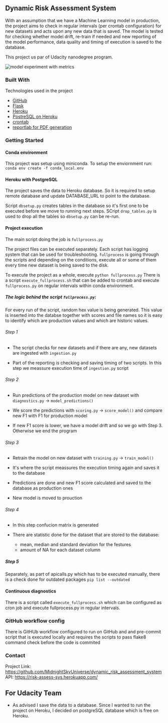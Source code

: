 ## Dynamic Risk Assessment System
With an assumption that we have a Machine Learning model in production, the project
aims to check in regular intervals (per crontab configuration) for new datasets
and acts upon any new data that is saved. 
The model is tested for checking whether model drift, re-train if needed 
and new reporting of the model performance, data quality and timing of execution 
is saved to the database.

This project us par of Udacity nanodegree program.


![model experiment with metrics](/screenshots/dvc_exp_show.png)

### Built With
Technologies used in the project
* [GitHub](github.com)
* [Flask](https://flask.palletsprojects.com/en/2.0.x/)
* [Heroku](https://heroku.com)
* [PostreSQL on Heroku](https://www.postgresql.org/)
* [crontab](https://man7.org/linux/man-pages/man5/crontab.5.html)
* [reportlab for PDF generation](https://www.reportlab.com/docs/reportlab-userguide.pdf) 


### Getting Started

#### Conda environment
This project was setup using miniconda. To setup the enviornment run:
```conda env create -f conda_local.env```

#### Heroku with PostgreSQL
The project saves the data to Heroku database. So it is required to setup remote 
database and update DATABASE_URL to point to the database.

Script `dbsetup.py` creates tables in the database so it's first one to be executed before
we move to running next steps.
SCript `drop_tables.py` is used to drop all the tables so `dbsetup.py` can be re-run.

#### Project execution

The main script doing the job is `fullprocess.py`

The project files can be executed separately. Each script has logging system that can be used 
for troubleshooting. `fullprocess` is going through the scripts and depending on the conditions,
execute all or some of them every time new dataset is being saved to the disk.

To execute the project as a whole, execute `python fullprocess.py`
There is a script `execute_fullprocess.sh` that can be added to crontab 
and execute `fullprocess.py` on regular intervals within conda environment.


##### The logic behind the script `fullprocess.py`:

For every run of the script, random hex value is being generated. This value is inserted into 
the databse together with scores and file names so it is easy to identify
which are production values and which are historic values.


###### Step 1 
- The script checks for new datasets and if there are any, new datasets are ingested 
with `ingestion.py`

- Part of the reporting is checking and saving timing of two scripts. In this step we meassure
execution time of `ingestion.py` script


###### Step 2 
- Run predictions of the production model on new dataset with `diagnostics.py` -> `model_predictions()`

- We score the predictions with `scoring.py` -> `score_model()` and compare new F1 with F1 for 
production model

- If new F1 score is lower, we have a model drift and so we go with Step 3. 
Otherwise we end the program


###### Step 3
- Retrain the model on new dataset with `training.py` -> `train_model()`

- It's where the script meassures the execution timing again and saves it to the database  

- Predictions are done and new F1 score calculated and saved to the database as production ones

- New model is moved to prouction


###### Step 4

- In this step confucion matrix is generated

- There are statistic done for the dataset that are stored to the database:
	- mean, median and standard deviation for the festures
	- amount of NA for each dataset column
	
##### Step 5
Separately, as part of apicalls.py which has to be executed manually, there is a check done
for outdated packages `pip list --outdated`



#### Continuous diagnostics

There is a script called `execute_fullprocess.sh` which can be configured as cron job
and execute fullprocess.py in regular intervals.


### GitHub workflow config
There is GitHUb workflow configured to run on GitHub and and pre-commit script
that is executed locally and requires the scripts to pass flake8 command check
before the code is commited

### Contact
Project Link: https://github.com/MidnightSkyUniverse/dynamic_risk_assessment_system
API: https://risk-assess-sys.herokuapp.com/

## For Udacity Team
* As advised I save the data to a database. Since I wanted to run the project on Heroku,
I decided on postgreSQL database which is free on Heroku.


